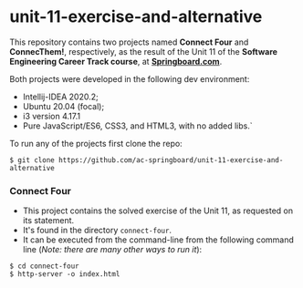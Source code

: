 # unit-11-exercise-and-alternative

This repository contains two projects named **Connect Four** and **ConnecThem!**, respectively, as the result of the Unit 11 of the **Software Engineering Career Track course**, at **[Springboard.com](springboard.com)**. 

Both projects were developed in the following dev environment:

* Intellij-IDEA 2020.2;
* Ubuntu 20.04 (focal);
* i3 version 4.17.1
* Pure JavaScript/ES6, CSS3, and HTML3, with no added libs.`

To run any of the projects first clone the repo:

`$ git clone https://github.com/ac-springboard/unit-11-exercise-and-alternative`


### Connect Four ###

* This project contains the solved exercise of the Unit 11, as requested on its statement.
* It's found in the directory `connect-four`.
* It can be executed from the command-line from the following command line (_Note: there are many other ways to run it_):

```
$ cd connect-four
$ http-server -o index.html
```

